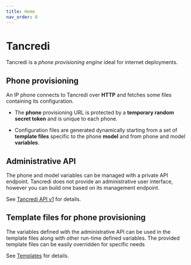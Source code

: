 ```yaml
---
title: Home
nav_order: 0
---
```


# Tancredi

Tancredi is a *phone provisioning engine* ideal for internet deployments.

## Phone provisioning

An IP phone connects to Tancredi over **HTTP** and fetches some files containing
its configuration.

- The **phone** provisioning URL is protected by a **temporary random secret
  token** and is unique to each phone.

- Configuration files are generated dynamically starting from a set of
  **template files** specific to the phone **model** and from phone and model
  **variables**.

## Administrative API

The phone and model variables can be managed with a private API endpoint.
Tancredi does not provide an administrative user interface, however you can
build one based on its management endpoint.

See [Tancredi API v1](./API) for details.

## Template files for phone provisioning

The variables defined with the administrative API can be used in the template
files along with other run-time defined variables. The provided template files 
can be easily overridden for specific needs

See [Templates](./templates) for details.
